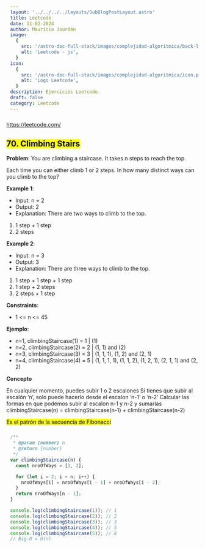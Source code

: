 ```yaml
---
layout: '../../../../layouts/SubBlogPostLayout.astro'
title: Leetcode
date: 11-02-2024
author: Mauricio Jourdán
image:
  {
    src: '/astro-doc-full-stack/images/complejidad-algoritmica/back-leetcode.png',
    alt: 'Leetcode - js',
  }
icon:
  {
    src: '/astro-doc-full-stack/images/complejidad-algoritmica/icon.png',
    alt: 'Logo Leetcode',
  }
description: Ejercicios Leetcode.
draft: false
category: Leetcode
---
```


https://leetcode.com/

## <mark>70. Climbing Stairs</mark>

**Problem**: You are climbing a staircase. It takes n steps to reach the top.

Each time you can either climb 1 or 2 steps. In how many distinct ways can you climb to the top?

**Example 1**:

- Input: n = 2
- Output: 2
- Explanation: There are two ways to climb to the top.

1. 1 step + 1 step
2. 2 steps

**Example 2**:

- Input: n = 3
- Output: 3
- Explanation: There are three ways to climb to the top.

1. 1 step + 1 step + 1 step
2. 1 step + 2 steps
3. 2 steps + 1 step

**Constraints**:

- 1 <= n <= 45

**Ejemplo**:

- n=1, climbingStaircase(1) = 1 | (1)
- n=2, climbingStaircase(2) = 2 | (1, 1) and (2)
- n=3, climbingStaircase(3) = 3 | (1, 1, 1), (1, 2) and (2, 1)
- n=4, climbingStaircase(4) = 5 | (1, 1, 1, 1), (1, 1, 2), (1, 2, 1), (2, 1, 1) and (2, 2)

**Concepto**

En cualquier momento, puedes subir 1 o 2 escalones
Si tienes que subir al escalón ‘n’, solo puede hacerlo desde el escalon ‘n-1’ o ‘n-2’
Calcular las formas en que podemos subir al escalon n-1 y n-2 y sumarlas
climbingStaircase(n) = climbingStaircase(n-1) + climbingStaircase(n-2)

<mark>Es el patrón de la secuencia de Fibonacci</mark>

```js
/**
 * @param {number} n
 * @return {number}
 */
var climbingStaircase(n) {
  const nroOfWays = [1, 2];

  for (let i = 2; i < n; i++) {
    nroOfWays[i] = nroOfWays[i - 1] + nroOfWays[i - 2];
  }
  return nroOfWays[n - 1];
}

console.log(climbingStaircase(1)); // 1
console.log(climbingStaircase(2)); // 2
console.log(climbingStaircase(3)); // 3
console.log(climbingStaircase(4)); // 5
console.log(climbingStaircase(5)); // 8
// Big-O = O(n)
```

<style>
  h1 { color: #713f12; }
  h2 { color: #2563eb; }
  h3 { color: #a855f7; }
  img {
    width: 100%;
    height: 100%;
    object-fit: cover;
  }
  pre {
    padding: 10px;
  }
</style>

